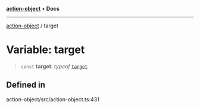 [**action-object**](../README.md) • **Docs**

***

[action-object](../globals.md) / target

# Variable: target

> `const` **target**: *typeof* [`target`](target.md)

## Defined in

action-object/src/action-object.ts:431
